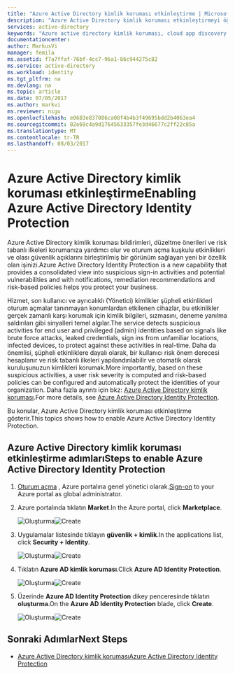 ```yaml
---
title: "Azure Active Directory kimlik koruması etkinleştirme | Microsoft Docs"
description: "Azure Active Directory kimlik koruması etkinleştirmeyi öğrenin."
services: active-directory
keywords: "Azure active directory kimlik koruması, cloud app discovery'yi, uygulamalar, güvenlik, risk, risk düzeyi, güvenlik açığı, güvenlik ilkesi yönetme"
documentationcenter: 
author: MarkusVi
manager: femila
ms.assetid: f7a7ffaf-76bf-4cc7-96a1-86c944275c82
ms.service: active-directory
ms.workload: identity
ms.tgt_pltfrm: na
ms.devlang: na
ms.topic: article
ms.date: 07/05/2017
ms.author: markvi
ms.reviewer: nigu
ms.openlocfilehash: e0683e837086ca08f4b4b3f49695bdd2b4063ea4
ms.sourcegitcommit: 02e69c4a9d17645633357fe3d46677c2ff22c85a
ms.translationtype: MT
ms.contentlocale: tr-TR
ms.lasthandoff: 08/03/2017
---
```

# <a name="enabling-azure-active-directory-identity-protection"></a><span data-ttu-id="08e9b-104">Azure Active Directory kimlik koruması etkinleştirme</span><span class="sxs-lookup"><span data-stu-id="08e9b-104">Enabling Azure Active Directory Identity Protection</span></span>
<span data-ttu-id="08e9b-105">Azure Active Directory kimlik koruması bildirimleri, düzeltme önerileri ve risk tabanlı ilkeleri korumanıza yardımcı olur ve oturum açma kuşkulu etkinlikleri ve olası güvenlik açıklarını birleştirilmiş bir görünüm sağlayan yeni bir özellik olan işinizi.</span><span class="sxs-lookup"><span data-stu-id="08e9b-105">Azure Active Directory Identity Protection is a new capability that provides a consolidated view into suspicious sign-in activities and potential vulnerabilities and with notifications, remediation recommendations and risk-based policies helps you protect your business.</span></span> 

<span data-ttu-id="08e9b-106">Hizmet, son kullanıcı ve ayrıcalıklı (Yönetici) kimlikler şüpheli etkinlikleri oturum açmalar tanınmayan konumlardan etkilenen cihazlar, bu etkinlikler gerçek zamanlı karşı korumak için kimlik bilgileri, sızmasını, deneme yanılma saldırıları gibi sinyalleri temel algılar.</span><span class="sxs-lookup"><span data-stu-id="08e9b-106">The service detects suspicious activities for end user and privileged (admin) identities based on signals like brute force attacks, leaked credentials, sign ins from unfamiliar locations, infected devices, to protect against these activities in real-time.</span></span> <span data-ttu-id="08e9b-107">Daha da önemlisi, şüpheli etkinliklere dayalı olarak, bir kullanıcı risk önem derecesi hesaplanır ve risk tabanlı ilkeleri yapılandırılabilir ve otomatik olarak kuruluşunuzun kimlikleri korumak.</span><span class="sxs-lookup"><span data-stu-id="08e9b-107">More importantly, based on these suspicious activities, a user risk severity is computed and risk-based policies can be configured and automatically protect the identities of your organization.</span></span> <span data-ttu-id="08e9b-108">Daha fazla ayrıntı için bkz: [Azure Active Directory kimlik koruması](active-directory-identityprotection.md).</span><span class="sxs-lookup"><span data-stu-id="08e9b-108">For more details, see [Azure Active Directory Identity Protection](active-directory-identityprotection.md).</span></span>

<span data-ttu-id="08e9b-109">Bu konular, Azure Active Directory kimlik koruması etkinleştirme gösterir.</span><span class="sxs-lookup"><span data-stu-id="08e9b-109">This topics shows how to enable Azure Active Directory Identity Protection.</span></span>

## <a name="steps-to-enable-azure-active-directory-identity-protection"></a><span data-ttu-id="08e9b-110">Azure Active Directory kimlik koruması etkinleştirme adımları</span><span class="sxs-lookup"><span data-stu-id="08e9b-110">Steps to enable Azure Active Directory Identity Protection</span></span>
1. <span data-ttu-id="08e9b-111">[Oturum açma](https://ms.portal.azure.com/) , Azure portalına genel yönetici olarak.</span><span class="sxs-lookup"><span data-stu-id="08e9b-111">[Sign-on](https://ms.portal.azure.com/) to your Azure portal as global administrator.</span></span> 
2. <span data-ttu-id="08e9b-112">Azure portalında tıklatın **Market**.</span><span class="sxs-lookup"><span data-stu-id="08e9b-112">In the Azure portal, click **Marketplace**.</span></span>
   
    <span data-ttu-id="08e9b-113">![Oluşturma](./media/active-directory-identityprotection-enable/01.png "oluşturma")</span><span class="sxs-lookup"><span data-stu-id="08e9b-113">![Create](./media/active-directory-identityprotection-enable/01.png "Create")</span></span>
3. <span data-ttu-id="08e9b-114">Uygulamalar listesinde tıklayın **güvenlik + kimlik**.</span><span class="sxs-lookup"><span data-stu-id="08e9b-114">In the applications list, click **Security + Identity**.</span></span>
   
    <span data-ttu-id="08e9b-115">![Oluşturma](./media/active-directory-identityprotection-enable/02.png "oluşturma")</span><span class="sxs-lookup"><span data-stu-id="08e9b-115">![Create](./media/active-directory-identityprotection-enable/02.png "Create")</span></span>
4. <span data-ttu-id="08e9b-116">Tıklatın **Azure AD kimlik koruması**.</span><span class="sxs-lookup"><span data-stu-id="08e9b-116">Click **Azure AD Identity Protection**.</span></span>
   
    <span data-ttu-id="08e9b-117">![Oluşturma](./media/active-directory-identityprotection-enable/03.png "oluşturma")</span><span class="sxs-lookup"><span data-stu-id="08e9b-117">![Create](./media/active-directory-identityprotection-enable/03.png "Create")</span></span>
5. <span data-ttu-id="08e9b-118">Üzerinde **Azure AD Identity Protection** dikey penceresinde tıklatın **oluşturma**.</span><span class="sxs-lookup"><span data-stu-id="08e9b-118">On the **Azure AD Identity Protection** blade, click **Create**.</span></span>
   
    <span data-ttu-id="08e9b-119">![Oluşturma](./media/active-directory-identityprotection-enable/04.png "oluşturma")</span><span class="sxs-lookup"><span data-stu-id="08e9b-119">![Create](./media/active-directory-identityprotection-enable/04.png "Create")</span></span>

## <a name="next-steps"></a><span data-ttu-id="08e9b-120">Sonraki Adımlar</span><span class="sxs-lookup"><span data-stu-id="08e9b-120">Next Steps</span></span>
* [<span data-ttu-id="08e9b-121">Azure Active Directory kimlik koruması</span><span class="sxs-lookup"><span data-stu-id="08e9b-121">Azure Active Directory Identity Protection</span></span>](active-directory-identityprotection.md)

